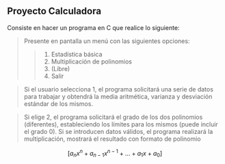 ## Proyecto Calculadora
Consiste en hacer un programa en C que realice lo siguiente:

> Presente en pantalla un menú con las siguientes opciones:
>> 1. Estadística básica
>> 2. Multiplicación de polinomios
>> 3. (Libre)
>> 0. Salir

> Si el usuario selecciona 1, el programa solicitará una serie de datos para
trabajar y obtendrá la media aritmética, varianza y desviación estándar de
los mismos.

> Si elige 2, el programa solicitará el grado de los dos polinomios (diferentes),
estableciendo los límites para los mismos (puede incluir el grado 0).
Si se introducen datos válidos, el programa realizará la multiplicación, mostrará
el resultado con formato de polinomio 

$$\left[ a_nx^n + a_{n-1}x^{n-1} + ... + a_1x + a_0 \right]$$
